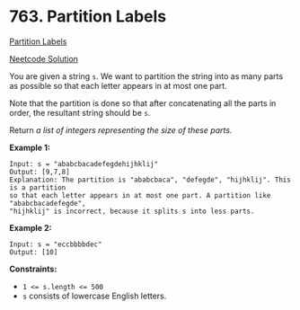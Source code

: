 # 763. Partition Labels

[Partition Labels](https://leetcode.com/problems/partition-labels/description/)

[Neetcode Solution](https://www.youtube.com/watch?v=B7m8UmZE-vw&pp=ygUZbmVldGNvZGUgUGFydGl0aW9uIExhYmVscw%3D%3D)

You are given a string `s`. We want to partition the string into as many parts
as possible so that each letter appears in at most one part.

Note that the partition is done so that after concatenating all the parts in
order, the resultant string should be `s`.

Return <em>a list of integers representing the size of these parts.</em>

**Example 1:**

```
Input: s = "ababcbacadefegdehijhklij"
Output: [9,7,8]
Explanation: The partition is "ababcbaca", "defegde", "hijhklij". This is a partition
so that each letter appears in at most one part. A partition like "ababcbacadefegde",
"hijhklij" is incorrect, because it splits s into less parts.
```

**Example 2:**

```
Input: s = "eccbbbbdec"
Output: [10]
```

**Constraints:**

- `1 <= s.length <= 500`
- `s` consists of lowercase English letters.
